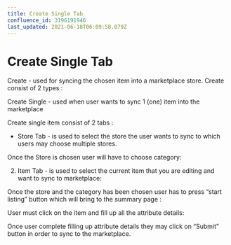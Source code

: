 ```yaml
---
title: Create Single Tab
confluence_id: 3196191946
last_updated: 2021-06-18T06:09:58.079Z
---
```


# Create Single Tab

Create - used for syncing the chosen item into a marketplace store.  Create consist of 2 types :

Create Single - used when user wants to sync 1 (one) item into the marketplace 

Create single item consist of 2 tabs :

- Store Tab - is used to select the store the user wants to sync to which users may choose multiple stores.

Once the Store is chosen user will have to choose category:

2. Item Tab - is used to select the current item that you are editing and want to sync to marketplace:

Once the store and the category has been chosen user has to press &ldquo;start listing&rdquo; button which will bring to the summary page :

User must click on the item and fill up all the attribute details:

Once user complete filling up attribute details they may click on &ldquo;Submit&rdquo; button in order to sync to the marketplace.
